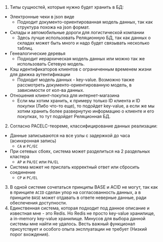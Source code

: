 1. Типы сущностей, которые нужно будет хранить в БД:
* Электронные чеки в json виде
  * Подходит документо-ориентированная модель данных, так как структура похожа на json формат.
* Склады и автомобильные дороги для логистической компании
  * Здесь лучше использовать Реляционную БД, так как данных о складах может быть много и надо будет связывать несколько таблиц.
* Генеалогические деревья
  * Подходит иерархическая модель данных или можно так же использовать Сетевую модель.
* Кэш идентификаторов клиентов с ограниченным временем жизни для движка аутентификации
  * Подходит модель данных - key-value. Возможно также рассмотреть документо-ориентированную модель, в зависимости от кол-ва данных.
* Отношения клиент-покупка для интернет-магазина
  * Если мы хотим хранить, к примеру только ID клиента и ID покупки (Либо что-то еще), то подойдет key-value, а если же мы хотим хранить более развернутую информацию о клиенте и его покупках, то тут подойдет Реляционная БД.
2. Согласно PACELC-теореме, классифицирование данных реализации:
* Данные записываются на все узлы с задержкой до часа (асинхронная запись)
  * `CA` и `PC/EC`
* При сетевых сбоях, система может разделиться на 2 раздельных кластера
  * `AP` и `PA/EC` или `PA/EL`
* Система может не прислать корректный ответ или сбросить соединение
  * `CP` и `PC/EL`
3. В одной системе сочетаться принципы BASE и ACID не могут, так как в принципе `ACID` сделан упор на согласованность данных, а в принципе `BASE` может отдавать в ответе неверные данные, ради обеспечения доступности.
4. Единственная система, которая подходит под данное описание и известная мне - это Redis. Но Redis не просто key-value хранилище, а in-memory key-value хранилище. Минусов для выбора данной системы мне найти не удалось. Весть важный функционал присутствует и особого опыта эксплуатации не требует (Низкий порог вхождения).
